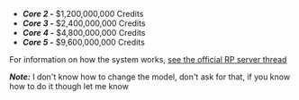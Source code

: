 - ***Core 2 -*** $1,200,000,000 Credits
- ***Core 3 -*** $2,400,000,000 Credits
- ***Core 4 -*** $4,800,000,000 Credits
- ***Core 5 -*** $9,600,000,000 Credits

For information on how the system works, [see the official RP server thread](https://discoverygc.com/forums/showthread.php?tid=80349)

***Note:*** I don't know how to change the model, don't ask for that, if you know how to do it though let me know